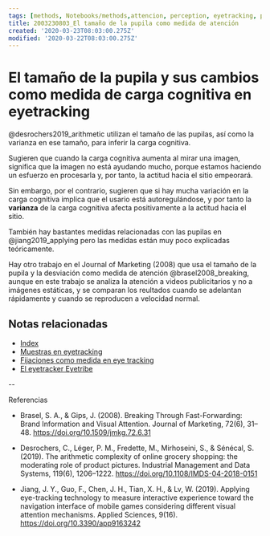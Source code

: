```yaml
---
tags: [methods, Notebooks/methods,attencion, perception, eyetracking, pupile, Notebooks/attention, Notebooks/perception]
title: 2003230803_El tamaño de la pupila como medida de atención
created: '2020-03-23T08:03:00.275Z'
modified: '2020-03-22T08:03:00.275Z'
---
```


# El tamaño de la pupila y sus cambios como medida de carga cognitiva en eyetracking

@desrochers2019_arithmetic utilizan el tamaño de las pupilas, así como la varianza en ese tamaño, para inferir la carga cognitiva.

Sugieren que cuando la carga cognitiva aumenta al mirar una imagen, significa que la imagen no está ayudando mucho, porque estamos haciendo un esfuerzo en procesarla y, por tanto, la actitud hacia el sitio empeorará.

Sin embargo, por el contrario, sugieren que si hay mucha variación en la carga cognitiva implica que el usario está autoregulándose, y por tanto la **varianza** de la carga cognitiva afecta positivamente a la actitud hacia el sitio.

También hay bastantes medidas relacionadas con las pupilas en  @jiang2019_applying pero las medidas están muy poco explicadas teóricamente.

Hay otro trabajo en el Journal of Marketing (2008) que usa el tamaño de la pupila y la desviación como medida de atención @brasel2008_breaking, aunque en este trabajo se analiza la atención a videos publicitarios y no a imágenes estáticas, y se comparan los reultados cuando se adelantan rápidamente y cuando se reproducen a velocidad normal.

## Notas relacionadas

- [Index](_2003101705_index.md)
- [Muestras en eyetracking](2003230740_muestras_eyetracking.md)
- [Fijaciones como medida en eye tracking](2003230748_medidaseyetracking_fijaciones.md)
- [El eyetracker Eyetribe](2004071658_eyetracker_eyetribe.md)

--

Referencias

- Brasel, S. A., & Gips, J. (2008). Breaking Through Fast-Forwarding: Brand Information and Visual Attention. Journal of Marketing, 72(6), 31–48. https://doi.org/10.1509/jmkg.72.6.31

- Desrochers, C., Léger, P. M., Fredette, M., Mirhoseini, S., & Sénécal, S. (2019). The arithmetic complexity of online grocery shopping: the moderating role of product pictures. Industrial Management and Data Systems, 119(6), 1206–1222. https://doi.org/10.1108/IMDS-04-2018-0151

- Jiang, J. Y., Guo, F., Chen, J. H., Tian, X. H., & Lv, W. (2019). Applying eye-tracking technology to measure interactive experience toward the navigation interface of mobile games considering different visual attention mechanisms. Applied Sciences, 9(16). https://doi.org/10.3390/app9163242